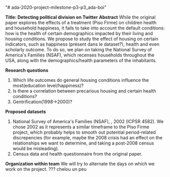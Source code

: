 "# ada-2020-project-milestone-p3-p3_ada-boi"

**Title: Detecting political division on Twitter**
**Abstract**
While the original paper explores the effects of a treatment (Piso Firme) on children health and household happiness, it fails to take into account the default conditions: how is the health of certain demographics impacted by their living and housing conditions. We propose to study the effect of housing on certain indicators, such as happiness (présent dans le dataset?), health and even scholarly outcome. To do so, we plan on taking the National Survey of America's Families (NSAF), which recenses households throughout the USA, along with the demographics/health parameters of the inhabitants.

**Research questions**
1. Which life outcomes do general housing conditions influence the most(education level/happiness)? 
2. Is there a correlation between precarious housing and certain health conditions?
3. Gentrification(1998->2000)?

**Proposed datasets**
1. National Survey of America's Families (NSAF), , 2002 (ICPSR 4582). We chose 2002 as it represents a similar timeframe to the Piso Firme project, which probably helps to smooth out potential period-related discrepencies (for example, maybe the 2008 crisis had an effect on the relationships we want to determine, and taking a post-2008 census would be misleading).
2. Census data and health questionnaire from the original paper.

**Organization within team**
We will try to alternate the days on which we work on the project. ??? chelou un peu


